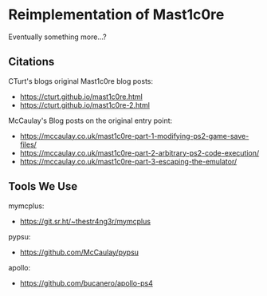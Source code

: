 # Reimplementation of Mast1c0re
Eventually something more...?

## Citations

CTurt's blogs original Mast1c0re blog posts:
- https://cturt.github.io/mast1c0re.html
- https://cturt.github.io/mast1c0re-2.html

McCaulay's Blog posts on the original entry point:
- https://mccaulay.co.uk/mast1c0re-part-1-modifying-ps2-game-save-files/
- https://mccaulay.co.uk/mast1c0re-part-2-arbitrary-ps2-code-execution/
- https://mccaulay.co.uk/mast1c0re-part-3-escaping-the-emulator/

## Tools We Use

mymcplus:
- https://git.sr.ht/~thestr4ng3r/mymcplus

pypsu:
- https://github.com/McCaulay/pypsu

apollo:
- https://github.com/bucanero/apollo-ps4
